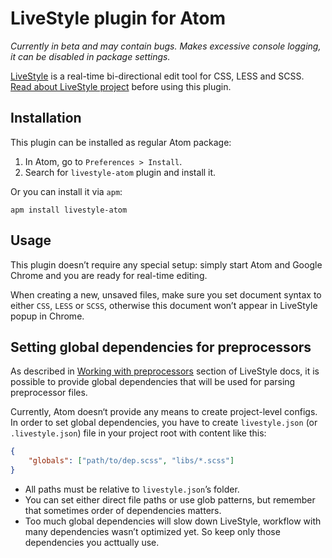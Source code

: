 # LiveStyle plugin for Atom

*Currently in beta and may contain bugs. Makes excessive console logging, it can be disabled in package settings.*

[LiveStyle](http://livestyle.io) is a real-time bi-directional edit tool for CSS, LESS and SCSS. [Read about LiveStyle project](http://livestyle.io/docs/) before using this plugin.

## Installation

This plugin can be installed as regular Atom package:

1. In Atom, go to `Preferences > Install`.
2. Search for `livestyle-atom` plugin and install it.

Or you can install it via `apm`:

`apm install livestyle-atom`

## Usage

This plugin doesn’t require any special setup: simply start Atom and Google Chrome and you are ready for real-time editing.

When creating a new, unsaved files, make sure you set document syntax to either `CSS`, `LESS` or `SCSS`, otherwise this document won’t appear in LiveStyle popup in Chrome.

## Setting global dependencies for preprocessors

As described in [Working with preprocessors](http://livestyle.io/docs/preprocessors/) section of LiveStyle docs, it is possible to provide global dependencies that will be used for parsing preprocessor files.

Currently, Atom doesn‘t provide any means to create project-level configs. In order to set global dependencies, you have to create `livestyle.json` (or `.livestyle.json`) file in your project root with content like this:

```json
{
    "globals": ["path/to/dep.scss", "libs/*.scss"]
}
```

* All paths must be relative to `livestyle.json`’s folder.
* You can set either direct file paths or use glob patterns, but remember that sometimes order of dependencies matters.
* Too much global dependencies will slow down LiveStyle, workflow with many dependencies wasn’t optimized yet. So keep only those dependencies you acttually use.

